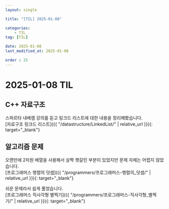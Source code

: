```yaml
---
layout: single

title: "[TIL] 2025-01-08"

categories:
    - TIL
tag: [TIL]

date: 2025-01-08
last_modified_at: 2025-01-08

order : 25
---
```


# 2025-01-08 TIL

## C++ 자료구조

스파르타 내배캠 강의를 듣고 링크드 리스트에 대한 내용을 정리해봤습니다.  
[자료구조 링크드 리스트]({{ "/datastructure/LinkedList/" | relative_url }}){: target="_blank"}

## 알고리즘 문제

오랜만에 2차원 배열을 사용해서 살짝 햇갈린 부분이 있었지만 문제 자체는 어렵지 않았습니다.  
[프로그래머스 행렬의 덧셈]({{ "/programmers/프로그래머스-행렬의_덧셈/" | relative_url }}){: target="_blank"}

쉬운 문제라서 쉽게 풀었습니다.  
[프로그래머스 직사각형 별찍기]({{ "/programmers/프로그래머스-직사각형_별찍기/" | relative_url }}){: target="_blank"}
